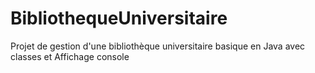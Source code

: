 # BibliothequeUniversitaire
Projet de gestion d'une bibliothèque universitaire basique en Java avec classes et Affichage console
